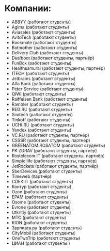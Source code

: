 # Компании:
- ABBYY (работают студенты)
- Agima (работают студенты)
- Aviasales (работают студенты)
- AvitoTech (работают студенты)
- Bookmate (работают студенты)
- Botmother (работают студенты)
- Delivery Club (работают студенты)
- Dualboot (работают студенты, партнёр)
- FunBox (работают студенты)
- Healthsamurai (работают студенты, партнёр)
- ITECH (работают студенты)
- Jetbrains (работают студенты)
- Alfa Bank (работают студенты)
- Peter Service (работают студенты)
- QIWI (работают студенты)
- Raiffeisen Bank (работают студенты)
- Rambler (работают студенты)
- REG.RU (работают студенты)
- Simtech (работают студенты)
- Tinkoff (работают студенты)
- UCHi.RU (работают студенты)
- Yandex (работают студенты)
- VC.RU (работают студенты, партнёр)
- CSSSR (работают студенты, партнёр)
- GREENATOM ROSATOM (работают студенты)
- PK ZDRAV (работают студенты, партнёр)
- Rostelecom IT (работают студенты, партнёр)
- Simple.life (работают студенты, партнёр)
- JetRockets (работают студенты, партнёр)
- SberDevices (работают студенты)
- Timeweb (партнёр)
- CDEK IT (работают студенты)
- Контур (работают студенты)
- Ozon (работают студенты)
- EPAM (работают студенты)
- Osome (работают студенты)
- Evrone (работают студенты)
- Otkritiу (работают студенты)
- MTC (работают студенты)
- KION (работают студенты)
- Зарплата.ру (работают студенты)
- CityMobil (работают студенты)
- OneTwoTrip (работают студенты)
- ЦИАН (работают студенты )
